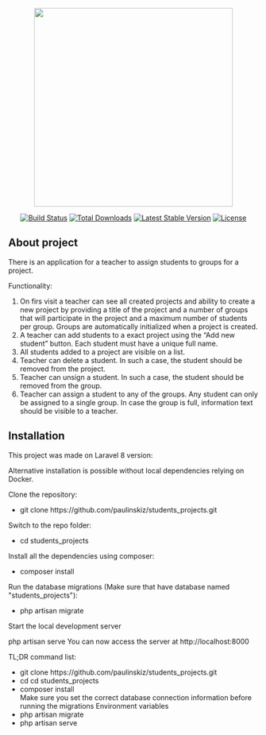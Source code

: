 <p align="center"><a href="https://laravel.com" target="_blank"><img src="https://raw.githubusercontent.com/laravel/art/master/logo-lockup/5%20SVG/2%20CMYK/1%20Full%20Color/laravel-logolockup-cmyk-red.svg" width="400"></a></p>

<p align="center">
<a href="https://travis-ci.org/laravel/framework"><img src="https://travis-ci.org/laravel/framework.svg" alt="Build Status"></a>
<a href="https://packagist.org/packages/laravel/framework"><img src="https://img.shields.io/packagist/dt/laravel/framework" alt="Total Downloads"></a>
<a href="https://packagist.org/packages/laravel/framework"><img src="https://img.shields.io/packagist/v/laravel/framework" alt="Latest Stable Version"></a>
<a href="https://packagist.org/packages/laravel/framework"><img src="https://img.shields.io/packagist/l/laravel/framework" alt="License"></a>
</p>

<h2>About project</h2>

<stong>There is an application for a teacher to assign students to groups for a project.</strong>

Functionality:
1. On firs visit a teacher can see all created projects and ability to  create a new project by providing a title of the project and a number of groups that will participate in the project and a maximum number of students per group. Groups are automatically initialized when a project is created.
2. A teacher can add students to a exact project using the “Add new student” button. Each student must have a unique full name.
3. All students added to a project are visible on a list.
4. Teacher can delete a student. In such a case, the student should be removed from the project.
5. Teacher can unsign a student. In such a case, the student should be removed from the group.
6. Teacher can assign a student to any of the groups. Any student can only be assigned to
a single group. In case the group is full, information text should be visible to a teacher.

<h2>Installation</h2>
This project was made on Laravel 8 version:

Alternative installation is possible without local dependencies relying on Docker.

Clone the repository:
<ul>
    <li>git clone https://github.com/paulinskiz/students_projects.git</li>
</ul>

Switch to the repo folder:
<ul>
    <li>cd students_projects</li>
</ul>

Install all the dependencies using composer:
<ul>
    <li>composer install</li>
</ul>

Run the database migrations (Make sure that have database named "students_projects"):
<ul>
    <li>php artisan migrate</li>
</ul>

Start the local development server

php artisan serve
You can now access the server at http://localhost:8000

TL;DR command list:

<ul>
    <li>git clone https://github.com/paulinskiz/students_projects.git</li>
    <li>cd cd students_projects</li>
    <li>composer install</li>
    Make sure you set the correct database connection information before running the migrations Environment variables
    <li>php artisan migrate</li>
    <li>php artisan serve</li>
</ul>